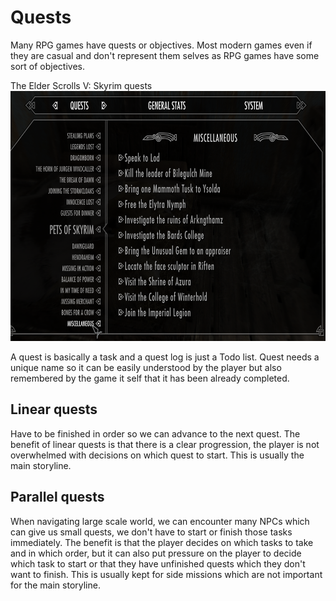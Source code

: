 # Quests
Many RPG games have quests or objectives. Most modern games even if they are casual and don't represent them selves as RPG games have some sort of objectives.

The Elder Scrolls V: Skyrim quests
<img src="../../img/skyrim_quests.png" alt="skyrim_quests" height="400"/>

A quest is basically a task and a quest log is just a Todo list.
Quest needs a unique name so it can be easily understood by the player but also remembered by the game it self that it has been already completed. 

## Linear quests

Have to be finished in order so we can advance to the next quest.
The benefit of linear quests is that there is a clear progression, the player is not overwhelmed with decisions on which quest to start. This is usually the main storyline.

## Parallel quests

When navigating large scale world, we can encounter many NPCs which can give us small quests, we don't have to start or finish those tasks immediately. The benefit is that the player decides on which tasks to take and in which order, but it can also put pressure on the player to decide which task to start or that they have unfinished quests which they don't want to finish. This is usually kept for side missions which are not important for the main storyline.